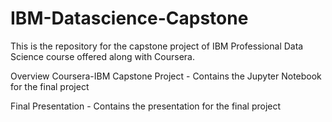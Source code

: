 # IBM-Datascience-Capstone
This is the repository for the capstone project of IBM Professional Data Science course offered along with Coursera.

Overview
Coursera-IBM Capstone Project - Contains the Jupyter Notebook for the final project

Final Presentation - Contains the presentation for the final project

